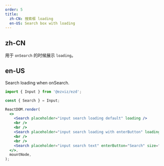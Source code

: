 ```yaml
---
order: 5
title:
  zh-CN: 搜索框 loading
  en-US: Search box with loading
---
```


## zh-CN

用于 `onSearch` 的时候展示 `loading`。

## en-US

Search loading when onSearch.

```jsx
import { Input } from '@ezviz/ezd';

const { Search } = Input;

ReactDOM.render(
  <>
    <Search placeholder="input search loading default" loading />
    <br />
    <br />
    <Search placeholder="input search loading with enterButton" loading enterButton />
    <br />
    <br />
    <Search placeholder="input search text" enterButton="Search" size="large" loading />
  </>,
  mountNode,
);
```
